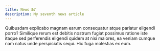 ```yaml
---
title: News №7
description: My seventh news article
---
```


Quibusdam explicabo magnam earum consequatur atque pariatur eligendi
porro? Similique rerum est debitis nostrum fugiat possimus ratione iste
itaque sed perferendis eligendi quidem at nisi maiores, ea veniam cumque nam
natus unde perspiciatis sequi. Hic fuga molestias ex eum.
